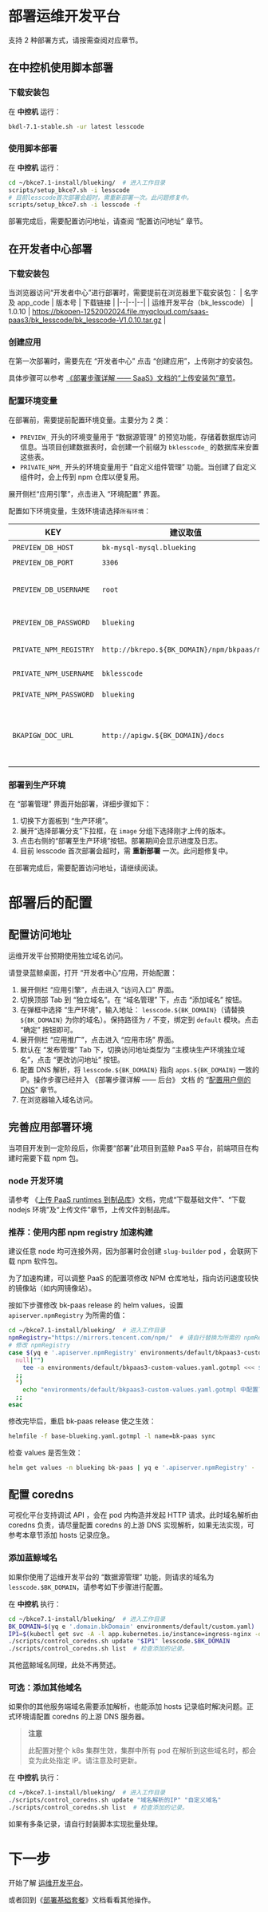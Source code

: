 # 部署运维开发平台
支持 2 种部署方式，请按需查阅对应章节。

## 在中控机使用脚本部署
### 下载安装包
在 **中控机** 运行：
``` bash
bkdl-7.1-stable.sh -ur latest lesscode
```

### 使用脚本部署
在 **中控机** 运行：
``` bash
cd ~/bkce7.1-install/blueking/  # 进入工作目录
scripts/setup_bkce7.sh -i lesscode
# 目前lesscode首次部署会超时，需重新部署一次。此问题修复中。
scripts/setup_bkce7.sh -i lesscode -f
```

部署完成后，需要配置访问地址，请查阅 “配置访问地址” 章节。

## 在开发者中心部署
### 下载安装包
当浏览器访问“开发者中心”进行部署时，需要提前在浏览器里下载安装包：
| 名字及 app_code | 版本号 | 下载链接 |
|--|--|--|
| 运维开发平台（bk_lesscode） | 1.0.10 | https://bkopen-1252002024.file.myqcloud.com/saas-paas3/bk_lesscode/bk_lesscode-V1.0.10.tar.gz |


### 创建应用
在第一次部署时，需要先在 “开发者中心” 点击 “创建应用”，上传刚才的安装包。

具体步骤可以参考 [《部署步骤详解 —— SaaS》文档的“上传安装包”章节](manual-install-saas.md#upload-bkce-saas)。

### 配置环境变量
在部署前，需要提前配置环境变量。主要分为 2 类：
* `PREVIEW_` 开头的环境变量用于 “数据源管理” 的预览功能，存储着数据库访问信息。当项目创建数据表时，会创建一个前缀为 `bklesscode_` 的数据库来安置这些表。
* `PRIVATE_NPM_` 开头的环境变量用于 “自定义组件管理” 功能。当创建了自定义组件时，会上传到 npm 仓库以便复用。

展开侧栏“应用引擎”，点击进入 “环境配置” 界面。

配置如下环境变量，生效环境请选择`所有环境`：

| KEY | 建议取值 | 描述 | 取值说明 |
| -- | -- | -- | -- |
| `PREVIEW_DB_HOST` | `bk-mysql-mysql.blueking` | 预览环境数据库主机 | 此处取 `bk-mysql-mysql` 服务的域名 |
| `PREVIEW_DB_PORT` | `3306` | 预览环境数据库端口 | 蓝鲸 `bk-mysql-mysql` 服务默认端口 |
| `PREVIEW_DB_USERNAME` | `root` | 预览环境数据库登录用户名, 需要有创建数据库的权限，一般为 root | 蓝鲸 `bk-mysql-mysql` 服务默认用户名 |
| `PREVIEW_DB_PASSWORD` | `blueking` | 预览环境数据库登录密码 | 蓝鲸 `bk-mysql-mysql` 服务默认密码 |
| `PRIVATE_NPM_REGISTRY` | `http://bkrepo.${BK_DOMAIN}/npm/bkpaas/npm` | npm 镜像源地址 | 蓝鲸制品库 bkpaas 项目的 npm 仓库地址，请替换 `${BK_DOMAIN}` 为你的域名 |
| `PRIVATE_NPM_USERNAME` | `bklesscode` | npm 账号用户名 | PaaS values `global.bkrepoConfig.lesscodeUsername` |
| `PRIVATE_NPM_PASSWORD` | `blueking` | npm 账号密码 | PaaS values `global.bkrepoConfig.lesscodePassword` |
| `BKAPIGW_DOC_URL` | `http://apigw.${BK_DOMAIN}/docs` | 云 API 文档地址，填写部署 API 网关时，生成的环境变量 APISUPPORT_FE_URL 的值 | apigw 站点 |


### 部署到生产环境
在 “部署管理” 界面开始部署，详细步骤如下：
1. 切换下方面板到 “生产环境”。
2. 展开“选择部署分支”下拉框，在 `image` 分组下选择刚才上传的版本。
3. 点击右侧的“部署至生产环境”按钮。部署期间会显示进度及日志。
4. 目前 lesscode 首次部署会超时，需 **重新部署** 一次。此问题修复中。

在部署完成后，需要配置访问地址，请继续阅读。


# 部署后的配置

## 配置访问地址
运维开发平台预期使用独立域名访问。

请登录蓝鲸桌面，打开 “开发者中心”应用，开始配置：
1. 展开侧栏 “应用引擎”，点击进入 “访问入口” 界面。
2. 切换顶部 Tab 到 “独立域名”。在 “域名管理” 下，点击 “添加域名” 按钮。
3. 在弹框中选择 “生产环境”，输入地址： `lesscode.${BK_DOMAIN}`（请替换 `${BK_DOMAIN}` 为你的域名）。保持路径为 `/` 不变，绑定到 `default` 模块。点击 “确定” 按钮即可。
4. 展开侧栏 “应用推广”，点击进入 “应用市场” 界面。
5. 默认在 “发布管理” Tab 下，切换访问地址类型为 “主模块生产环境独立域名”，点击 “更改访问地址” 按钮。
6. 配置 DNS 解析，将 `lesscode.${BK_DOMAIN}` 指向 `apps.${BK_DOMAIN}` 一致的 IP。操作步骤已经并入 《部署步骤详解 —— 后台》 文档 的 “[配置用户侧的 DNS](manual-install-bkce.md#hosts-in-user-pc)” 章节。
7. 在浏览器输入域名访问。

## 完善应用部署环境
当项目开发到一定阶段后，你需要“部署”此项目到蓝鲸 PaaS 平台，前端项目在构建时需要下载 npm 包。

### node 开发环境
请参考 《[上传 PaaS runtimes 到制品库](paas-upload-runtimes.md)》文档，完成“下载基础文件”、“下载 nodejs 环境”及“上传文件”章节，上传文件到制品库。

### 推荐：使用内部 npm registry 加速构建
建议任意 node 均可连接外网，因为部署时会创建 `slug-builder` pod ，会联网下载 npm 软件包。

为了加速构建，可以调整 PaaS 的配置项修改 NPM 仓库地址，指向访问速度较快的镜像站（如内网镜像站）。

按如下步骤修改 bk-paas release 的 helm values，设置 `apiserver.npmRegistry` 为所需的值：
``` bash
cd ~/bkce7.1-install/blueking/  # 进入工作目录
npmRegistry="https://mirrors.tencent.com/npm/"  # 请自行替换为所需的 npmRegistry
# 修改 npmRegistry
case $(yq e '.apiserver.npmRegistry' environments/default/bkpaas3-custom-values.yaml.gotmpl 2>/dev/null) in
  null|"")
    tee -a environments/default/bkpaas3-custom-values.yaml.gotmpl <<< $'apiserver:\n  npmRegistry: '"$npmRegistry"
  ;;
  *)
    echo "environments/default/bkpaas3-custom-values.yaml.gotmpl 中配置了 apiserver.npmRegistry=$npmRegistry, 如有调整请自行修改."
  ;;
esac
```
修改完毕后，重启 bk-paas release 使之生效：
``` bash
helmfile -f base-blueking.yaml.gotmpl -l name=bk-paas sync
```

检查 values 是否生效：
``` bash
helm get values -n blueking bk-paas | yq e '.apiserver.npmRegistry' -
```

## 配置 coredns
可视化平台支持调试 API ，会在 pod 内构造并发起 HTTP 请求。此时域名解析由 coredns 负责，请尽量配置 coredns 的上游 DNS 实现解析，如果无法实现，可参考本章节添加 hosts 记录应急。

### 添加蓝鲸域名
如果你使用了运维开发平台的 “数据源管理” 功能，则请求的域名为 `lesscode.$BK_DOMAIN`，请参考如下步骤进行配置。

在 **中控机** 执行：
``` bash
cd ~/bkce7.1-install/blueking/  # 进入工作目录
BK_DOMAIN=$(yq e '.domain.bkDomain' environments/default/custom.yaml)  # 从自定义配置中提取, 也可自行赋值
IP1=$(kubectl get svc -A -l app.kubernetes.io/instance=ingress-nginx -o jsonpath='{.items[0].spec.clusterIP}')
./scripts/control_coredns.sh update "$IP1" lesscode.$BK_DOMAIN
./scripts/control_coredns.sh list  # 检查添加的记录。
```
其他蓝鲸域名同理，此处不再赘述。

### 可选：添加其他域名
如果你的其他服务端域名需要添加解析，也能添加 hosts 记录临时解决问题。正式环境请配置 coredns 的上游 DNS 服务器。

>**注意**
>
>此配置对整个 k8s 集群生效，集群中所有 pod 在解析到这些域名时，都会变为此处指定 IP。请注意及时更新。

在 **中控机** 执行：
``` bash
cd ~/bkce7.1-install/blueking/  # 进入工作目录
./scripts/control_coredns.sh update "域名解析的IP" "自定义域名"
./scripts/control_coredns.sh list  # 检查添加的记录。
```
如果有多条记录，请自行封装脚本实现批量处理。


# 下一步
开始了解 [运维开发平台](../../LessCode/1.0/UserGuide/intro.md)。

或者回到《[部署基础套餐](install-bkce.md#next)》文档看看其他操作。
